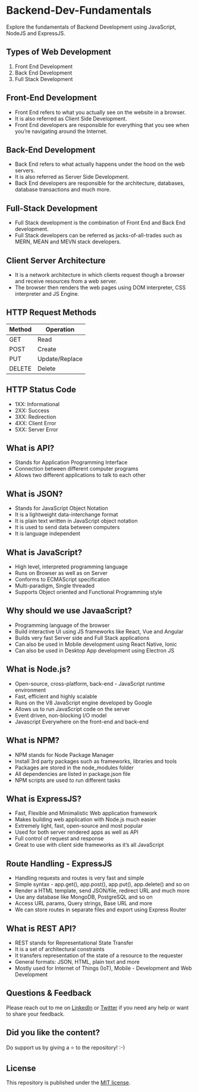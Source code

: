 # Backend-Dev-Fundamentals

Explore the fundamentals of Backend Development using JavaScript, NodeJS and ExpressJS.

## Types of Web Development

1. Front End Development
2. Back End Development
3. Full Stack Development

## Front-End Development

- Front End refers to what you actually see on the website in a browser.
- It is also referred as Client Side Development.
- Front End developers are responsible for everything that you see when you’re navigating around the Internet.

## Back-End Development

- Back End refers to what actually happens under the hood on the web servers.
- It is also referred as Server Side Development.
- Back End developers are responsible for the architecture, databases, database transactions and much more.

## Full-Stack Development

- Full Stack development is the combination of Front End and Back End development.
- Full Stack developers can be referred as jacks-of-all-trades such as MERN, MEAN and MEVN stack developers.

## Client Server Architecture

- It is a network architecture in which clients request though a browser and receive resources from a web server.
- The browser then renders the web pages using DOM interpreter, CSS interpreter and JS Engine.

## HTTP Request Methods

| Method | Operation      |
| ------ | -------------- |
| GET    | Read           |
| POST   | Create         |
| PUT    | Update/Replace |
| DELETE | Delete         |

## HTTP Status Code

- 1XX: Informational
- 2XX: Success
- 3XX: Redirection
- 4XX: Client Error
- 5XX: Server Error

## What is API?

- Stands for Application Programming Interface
- Connection between different computer programs
- Allows two different applications to talk to each other

## What is JSON?

- Stands for JavaScript Object Notation
- It is a lightweight data-interchange format
- It is plain text written in JavaScript object notation
- It is used to send data between computers
- It is language independent

## What is JavaScript?

- High level, interpreted programming language
- Runs on Browser as well as on Server
- Conforms to ECMAScript specification
- Multi-paradigm, Single threaded
- Supports Object oriented and Functional Programming style

## Why should we use JavaaScript?

- Programming language of the browser
- Build interactive UI using JS frameworks like React, Vue and Angular
- Builds very fast Server side and Full Stack applications
- Can also be used in Mobile development using React Native, Ionic
- Can also be used in Desktop App development using Electron JS

## What is Node.js?

- Open-source, cross-platform, back-end - JavaScript runtime environment
- Fast, efficient and highly scalable
- Runs on the V8 JavaScript engine developed by Google
- Allows us to run JavaScript code on the server
- Event driven, non-blocking I/O model
- Javascript Everywhere on the front-end and back-end

## What is NPM?

- NPM stands for Node Package Manager
- Install 3rd party packages such as frameworks, libraries and tools
- Packages are stored in the node_modules folder
- All dependencies are listed in package.json file
- NPM scripts are used to run different tasks

## What is ExpressJS?

- Fast, Flexible and Minimalistic Web application framework
- Makes building web application with Node.js much easier
- Extremely light, fast, open-source and most popular
- Used for both server rendered apps as well as API
- Full control of request and response
- Great to use with client side frameworks as it’s all JavaScript

## Route Handling - ExpressJS

- Handling requests and routes is very fast and simple
- Simple syntax - app.get(), app.post(), app.put(), app.delete() and so on
- Render a HTML template, send JSON/file, redirect URL and much more
- Use any database like MongoDB, PostgreSQL and so on
- Access URL params, Query strings, Base URL and more
- We can store routes in separate files and export using Express Router

## What is REST API?

- REST stands for Representational State Transfer
- It is a set of architectural constraints
- It transfers representation of the state of a resource to the requester
- General formats: JSON, HTML, plain text and more
- Mostly used for Internet of Things (IoT), Mobile - Development and Web Development

## Questions & Feedback

Please reach out to me on [LinkedIn](https://www.linkedin.com/in/kartikderasari/) or [Twitter](https://twitter.com/kartik_derasari) if you need any help or want to share your feedback.

## Did you like the content?

Do support us by giving a ⭐ to the repository! :-)

## License

This repository is published under the [MIT license]().
